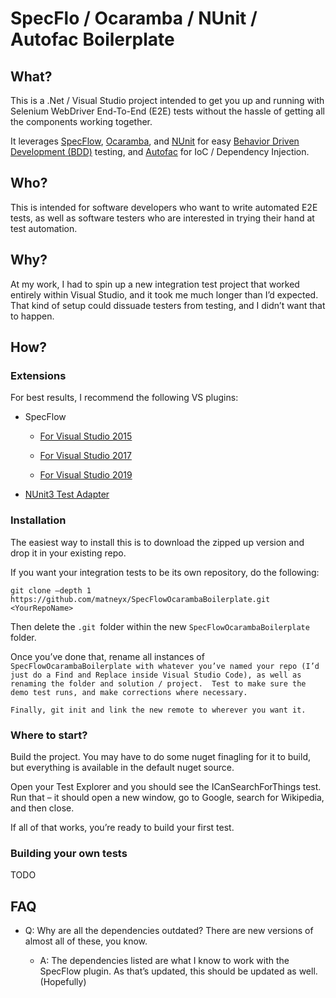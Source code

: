 SpecFlo / Ocaramba / NUnit / Autofac Boilerplate
================================================

What?
-----

This is a .Net / Visual Studio project intended to get you up and running with
Selenium WebDriver End-To-End (E2E) tests without the hassle of getting all the
components working together.

It leverages [SpecFlow](SpecFlow),
[Ocaramba](https://github.com/ObjectivityLtd/Ocaramba), and
[NUnit](https://nunit.org/) for easy [Behavior Driven Development
(BDD)](https://cucumber.io/docs/Behavior%20Driven%20Development%20(BDD))
testing, and [Autofac](https://autofac.org/) for IoC / Dependency Injection.

Who?
----

This is intended for software developers who want to write automated E2E tests,
as well as software testers who are interested in trying their hand at test
automation.

Why?
----

At my work, I had to spin up a new integration test project that worked entirely
within Visual Studio, and it took me much longer than I’d expected. That kind of
setup could dissuade testers from testing, and I didn’t want that to happen.

How?
----

### Extensions

For best results, I recommend the following VS plugins:

-   SpecFlow

    -   [For Visual Studio
        2015](https://marketplace.visualstudio.com/items?itemName=TechTalkSpecFlowTeam.SpecFlowforVisualStudio2015)

    -   [For Visual Studio
        2017](https://marketplace.visualstudio.com/items?itemName=TechTalkSpecFlowTeam.SpecFlowforVisualStudio2017)

    -   [For Visual Studio
        2019](https://marketplace.visualstudio.com/items?itemName=TechTalkSpecFlowTeam.SpecFlowForVisualStudio)

-   [NUnit3 Test
    Adapter](https://marketplace.visualstudio.com/items?itemName=NUnitDevelopers.NUnit3TestAdapter)

### Installation

The easiest way to install this is to download the zipped up version and drop it
in your existing repo.

If you want your integration tests to be its own repository, do the following:

`git clone –depth 1 https://github.com/matneyx/SpecFlowOcarambaBoilerplate.git
<YourRepoName>`

Then delete the `.git `folder within the new `SpecFlowOcarambaBoilerplate`
folder.

Once you’ve done that, rename all instances of `SpecFlowOcarambaBoilerplate with
whatever you’ve named your repo (I’d just do a Find and Replace inside Visual
Studio Code), as well as renaming the folder and solution / project.  Test to
make sure the demo test runs, and make corrections where necessary.`

`Finally, git init and link the new remote to wherever you want it.`

### Where to start?

Build the project. You may have to do some nuget finagling for it to build, but
everything is available in the default nuget source.

Open your Test Explorer and you should see the ICanSearchForThings test. Run
that – it should open a new window, go to Google, search for Wikipedia, and then
close.

If all of that works, you’re ready to build your first test.

### Building your own tests

TODO

FAQ
---

-   Q: Why are all the dependencies outdated? There are new versions of almost
    all of these, you know.

    -   A: The dependencies listed are what I know to work with the SpecFlow
        plugin. As that’s updated, this should be updated as well. (Hopefully)
